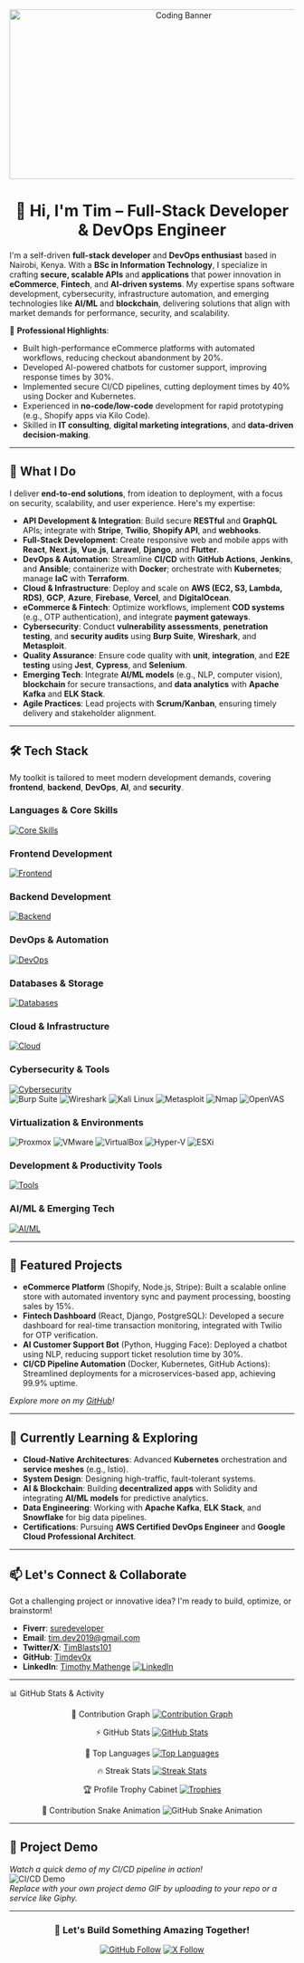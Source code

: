 <div align="center">
  <img src="https://media.giphy.com/media/dWesBcTLavkZuG35MI/giphy.gif" width="600" height="300" alt="Coding Banner"/>
  <h1>👋 Hi, I'm Tim – Full-Stack Developer & DevOps Engineer</h1>
</div>

I'm a self-driven **full-stack developer** and **DevOps enthusiast** based in Nairobi, Kenya. With a **BSc in Information Technology**, I specialize in crafting **secure, scalable APIs** and **applications** that power innovation in **eCommerce**, **Fintech**, and **AI-driven systems**. My expertise spans software development, cybersecurity, infrastructure automation, and emerging technologies like **AI/ML** and **blockchain**, delivering solutions that align with market demands for performance, security, and scalability.

💼 **Professional Highlights**:
- Built high-performance eCommerce platforms with automated workflows, reducing checkout abandonment by 20%.
- Developed AI-powered chatbots for customer support, improving response times by 30%.
- Implemented secure CI/CD pipelines, cutting deployment times by 40% using Docker and Kubernetes.
- Experienced in **no-code/low-code** development for rapid prototyping (e.g., Shopify apps via Kilo Code).
- Skilled in **IT consulting**, **digital marketing integrations**, and **data-driven decision-making**.

---

## 🔧 What I Do
I deliver **end-to-end solutions**, from ideation to deployment, with a focus on security, scalability, and user experience. Here's my expertise:

- **API Development & Integration**: Build secure **RESTful** and **GraphQL** APIs; integrate with **Stripe**, **Twilio**, **Shopify API**, and **webhooks**.
- **Full-Stack Development**: Create responsive web and mobile apps with **React**, **Next.js**, **Vue.js**, **Laravel**, **Django**, and **Flutter**.
- **DevOps & Automation**: Streamline **CI/CD** with **GitHub Actions**, **Jenkins**, and **Ansible**; containerize with **Docker**; orchestrate with **Kubernetes**; manage **IaC** with **Terraform**.
- **Cloud & Infrastructure**: Deploy and scale on **AWS (EC2, S3, Lambda, RDS)**, **GCP**, **Azure**, **Firebase**, **Vercel**, and **DigitalOcean**.
- **eCommerce & Fintech**: Optimize workflows, implement **COD systems** (e.g., OTP authentication), and integrate **payment gateways**.
- **Cybersecurity**: Conduct **vulnerability assessments**, **penetration testing**, and **security audits** using **Burp Suite**, **Wireshark**, and **Metasploit**.
- **Quality Assurance**: Ensure code quality with **unit**, **integration**, and **E2E testing** using **Jest**, **Cypress**, and **Selenium**.
- **Emerging Tech**: Integrate **AI/ML models** (e.g., NLP, computer vision), **blockchain** for secure transactions, and **data analytics** with **Apache Kafka** and **ELK Stack**.
- **Agile Practices**: Lead projects with **Scrum/Kanban**, ensuring timely delivery and stakeholder alignment.

---

## 🛠️ Tech Stack
My toolkit is tailored to meet modern development demands, covering **frontend**, **backend**, **DevOps**, **AI**, and **security**.

### Languages & Core Skills
[![Core Skills](https://skillicons.dev/icons?i=js,ts,python,php,bash,java,go,html,css)](https://skillicons.dev)

### Frontend Development
[![Frontend](https://skillicons.dev/icons?i=react,nextjs,vue,nuxtjs,tailwind,bootstrap,sass,flutter)](https://skillicons.dev)

### Backend Development
[![Backend](https://skillicons.dev/icons?i=nodejs,express,laravel,django,flask,graphql,redis)](https://skillicons.dev)

### DevOps & Automation
[![DevOps](https://skillicons.dev/icons?i=docker,kubernetes,terraform,jenkins,githubactions,ansible,nginx,prometheus,grafana,circleci)](https://skillicons.dev)

### Databases & Storage
[![Databases](https://skillicons.dev/icons?i=postgres,mongodb,mysql,redis,sqlite,firebase,supabase)](https://skillicons.dev)

### Cloud & Infrastructure
[![Cloud](https://skillicons.dev/icons?i=aws,gcp,azure,digitalocean,heroku,vercel,netlify)](https://skillicons.dev)

### Cybersecurity & Tools
[![Cybersecurity](https://skillicons.dev/icons?i=linux,powershell)](https://skillicons.dev)  
<img src="https://img.shields.io/badge/Burp%20Suite-FF5733?style=flat&logo=burpsuite&logoColor=white" alt="Burp Suite"/> 
<img src="https://img.shields.io/badge/Wireshark-1679A7?style=flat&logo=wireshark&logoColor=white" alt="Wireshark"/> 
<img src="https://img.shields.io/badge/Kali%20Linux-557C94?style=flat&logo=kali-linux&logoColor=white" alt="Kali Linux"/> 
<img src="https://img.shields.io/badge/Metasploit-000000?style=flat&logo=metasploit&logoColor=red" alt="Metasploit"/> 
<img src="https://img.shields.io/badge/Nmap-4682B4?style=flat&logo=nmap&logoColor=white" alt="Nmap"/> 
<img src="https://img.shields.io/badge/OpenVAS-4CAF50?style=flat&logo=openvas&logoColor=white" alt="OpenVAS"/>

### Virtualization & Environments
<img src="https://img.shields.io/badge/Proxmox-E57000?style=flat&logo=proxmox&logoColor=black" alt="Proxmox"/> 
<img src="https://img.shields.io/badge/VMware-607078?style=flat&logo=vmware&logoColor=white" alt="VMware"/> 
<img src="https://img.shields.io/badge/VirtualBox-183A61?style=flat&logo=virtualbox&logoColor=white" alt="VirtualBox"/> 
<img src="https://img.shields.io/badge/Hyper--V-0078D6?style=flat&logo=microsoft&logoColor=white" alt="Hyper-V"/> 
<img src="https://img.shields.io/badge/ESXi-607078?style=flat&logo=vmware&logoColor=white" alt="ESXi"/>

### Development & Productivity Tools
[![Tools](https://skillicons.dev/icons?i=vscode,git,github,npm,yarn,postman,figma,jira,slack)](https://skillicons.dev)

### AI/ML & Emerging Tech
[![AI/ML](https://skillicons.dev/icons?i=pytorch,tensorflow,sklearn,keras,huggingface)](https://skillicons.dev)

---

## 🌟 Featured Projects
- **eCommerce Platform** (Shopify, Node.js, Stripe): Built a scalable online store with automated inventory sync and payment processing, boosting sales by 15%.
- **Fintech Dashboard** (React, Django, PostgreSQL): Developed a secure dashboard for real-time transaction monitoring, integrated with Twilio for OTP verification.
- **AI Customer Support Bot** (Python, Hugging Face): Deployed a chatbot using NLP, reducing support ticket resolution time by 30%.
- **CI/CD Pipeline Automation** (Docker, Kubernetes, GitHub Actions): Streamlined deployments for a microservices-based app, achieving 99.9% uptime.

*Explore more on my [GitHub](https://github.com/Timdev0x)!*

---

## 🌱 Currently Learning & Exploring
- **Cloud-Native Architectures**: Advanced **Kubernetes** orchestration and **service meshes** (e.g., Istio).
- **System Design**: Designing high-traffic, fault-tolerant systems.
- **AI & Blockchain**: Building **decentralized apps** with Solidity and integrating **AI/ML models** for predictive analytics.
- **Data Engineering**: Working with **Apache Kafka**, **ELK Stack**, and **Snowflake** for big data pipelines.
- **Certifications**: Pursuing **AWS Certified DevOps Engineer** and **Google Cloud Professional Architect**.

---

## 📫 Let's Connect & Collaborate
Got a challenging project or innovative idea? I'm ready to build, optimize, or brainstorm!

- **Fiverr**: [suredeveloper](https://www.fiverr.com/suredeveloper)
- **Email**: [tim.dev2019@gmail.com](mailto:tim.dev2019@gmail.com)
- **Twitter/X**: [TimBlasts101](https://x.com/TimBlasts101)
- **GitHub**: [Timdev0x](https://github.com/Timdev0x)
- **LinkedIn**: [Timothy Mathenge](https://www.linkedin.com/in/timothy-mathenge-bba730127/)
  <a href="https://www.linkedin.com/in/timothy-mathenge-bba730127/"><img src="https://img.shields.io/badge/LinkedIn-0A66C2?style=flat&logo=linkedin&logoColor=white" alt="LinkedIn"/></a>
---
📊 GitHub Stats & Activity
<div align="center">

🧠 Contribution Graph
<a href="https://github.com/Timdev0x"> <img src="https://github-readme-activity-graph.vercel.app/graph?username=Timdev0x&theme=react-dark&hide_border=true&area=true" alt="Contribution Graph" /> </a>

⚡ GitHub Stats
<a href="https://github.com/Timdev0x"> <img src="https://github-readme-stats.vercel.app/api?username=Timdev0x&show_icons=true&theme=tokyonight&include_all_commits=true&hide_border=true" alt="GitHub Stats" /> </a>

🧮 Top Languages
<a href="https://github.com/Timdev0x"> <img src="https://github-readme-stats.vercel.app/api/top-langs/?username=Timdev0x&layout=compact&theme=tokyonight&hide_border=true&langs_count=10" alt="Top Languages" /> </a>

🔥 Streak Stats
<a href="https://github.com/Timdev0x"> <img src="https://github-readme-streak-stats.herokuapp.com/?user=Timdev0x&theme=tokyonight&hide_border=true" alt="Streak Stats" /> </a>

🏆 Profile Trophy Cabinet
<a href="https://github.com/Timdev0x"> <img src="https://github-profile-trophy.vercel.app/?username=Timdev0x&theme=darkhub&no-frame=true&margin-w=10" alt="Trophies" /> </a>

🐍 Contribution Snake Animation
<img src="https://raw.githubusercontent.com/Timdev0x/Timdev0x/output/github-contribution-grid-snake.svg" alt="GitHub Snake Animation" />

</div>

---

## 🎥 Project Demo
*Watch a quick demo of my CI/CD pipeline in action!*  
![CI/CD Demo](https://media.giphy.com/media/26tPplGWjN0xLybiU/giphy.gif)  
*Replace with your own project demo GIF by uploading to your repo or a service like Giphy.*

---

<div align="center">
  <h3>🚀 Let's Build Something Amazing Together!</h3>
  <a href="https://github.com/Timdev0x"><img src="https://img.shields.io/badge/GitHub-Follow-181717?style=flat&logo=github&logoColor=white" alt="GitHub Follow"/></a>
  <a href="https://x.com/TimBlasts101"><img src="https://img.shields.io/badge/X-Follow-1DA1F2?style=flat&logo=x&logoColor=white" alt="X Follow"/></a>
</div>

